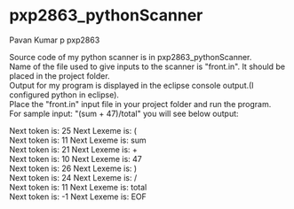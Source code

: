 pxp2863_pythonScanner
=====================
Pavan Kumar p pxp2863

Source code of my python scanner is in pxp2863_pythonScanner.                                                               
Name of the file used to give inputs to the scanner is "front.in". It should be placed in the project folder.                  
Output for my program is displayed in the eclipse console output.(I configured python in eclipse).                      
Place the "front.in" input file in your project folder and run the program.                                       
For sample input: "(sum + 47)/total"  you will see below output:                                                

Next token is:  25  Next Lexeme is:  (                      
Next token is:  11  Next Lexeme is:  sum                                
Next token is:  21  Next Lexeme is:  +                                                                              
Next token is:  10  Next Lexeme is:  47                                                                             
Next token is:  26  Next Lexeme is:  )                                                                                      
Next token is:  24  Next Lexeme is:  /                                                                                      
Next token is:  11  Next Lexeme is:  total                                                                                  
Next token is:  -1  Next Lexeme is:  EOF                                                                                            

